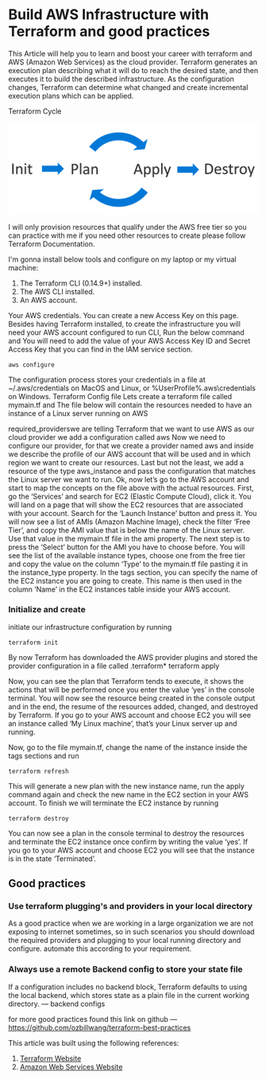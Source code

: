 # Build AWS Infrastructure with Terraform and good practices

This Article will help you to learn and boost your career with terraform and AWS (Amazon Web Services) as the cloud provider.
Terraform generates an execution plan describing what it will do to reach the desired state, and then executes it to build the described infrastructure. As the configuration changes, Terraform can determine what changed and create incremental execution plans which can be applied.

Terraform Cycle

![This is an image](https://github.com/Rifwan22/Terraform_basics/blob/main/terraformcycle.png)


I will only provision resources that qualify under the AWS free tier so you can practice with me if you need other resources to create please follow Terraform Documentation.

I'm gonna install below tools and configure on my laptop or my virtual machine:

1. The Terraform CLI (0.14.9+) installed.
2. The AWS CLI installed.
3. An AWS account.

Your AWS credentials. You can create a new Access Key on this page.
Besides having Terraform installed, to create the infrastructure you will need your AWS account configured to run CLI, Run the below command and You will need to add the value of your AWS Access Key ID and Secret Access Key that you can find in the IAM service section.

```
aws configure
```

The configuration process stores your credentials in a file at ~/.aws/credentials on MacOS and Linux, or %UserProfile%\.aws\credentials on Windows.
Terraform Config file
Lets create a terraform file called mymain.tf and The file below will contain the resources needed to have an instance of a Linux server running on AWS

required_providerswe are telling Terraform that we want to use AWS as our cloud provider we add a configuration called aws
Now we need to configure our provider, for that we create a provider named aws and inside we describe the profile of our AWS account that will be used and in which region we want to create our resources.
Last but not the least, we add a resource of the type aws_instance and pass the configuration that matches the Linux server we want to run.
Ok, now let’s go to the AWS account and start to map the concepts on the file above with the actual resources.
First, go the ‘Services’ and search for EC2 (Elastic Compute Cloud), click it. You will land on a page that will show the EC2 resources that are associated with your account. Search for the ‘Launch Instance’ button and press it. You will now see a list of AMIs (Amazon Machine Image), check the filter ‘Free Tier’, and copy the AMI value that is below the name of the Linux server. Use that value in the mymain.tf file in the ami property.
The next step is to press the ‘Select’ button for the AMI you have to choose before. You will see the list of the available instance types, choose one from the free tier and copy the value on the column ‘Type’ to the mymain.tf file pasting it in the instance_type property.
In the tags section, you can specify the name of the EC2 instance you are going to create. This name is then used in the column ‘Name’ in the EC2 instances table inside your AWS account.

### Initialize and create

initiate our infrastructure configuration by running

```
terraform init
```
By now Terraform has downloaded the AWS provider plugins and stored the provider configuration in a file called .terraform*
terraform apply

Now, you can see the plan that Terraform tends to execute, it shows the actions that will be performed once you enter the value ‘yes’ in the console terminal.
You will now see the resource being created in the console output and in the end, the resume of the resources added, changed, and destroyed by Terraform.
If you go to your AWS account and choose EC2 you will see an instance called ‘My Linux machine’, that’s your Linux server up and running.

Now, go to the file mymain.tf, change the name of the instance inside the tags sections and run

```
terraform refresh
```
This will generate a new plan with the new instance name, run the apply command again and check the new name in the EC2 section in your AWS account.
To finish we will terminate the EC2 instance by running

```
terraform destroy
```

You can now see a plan in the console terminal to destroy the resources and terminate the EC2 instance once confirm by writing the value ‘yes’. If you go to your AWS account and choose EC2 you will see that the instance is in the state ‘Terminated’.

## Good practices

### Use terraform plugging's and providers in your local directory

As a good practice when we are working in a large organization we are not exposing to internet sometimes, so in such scenarios you should download the required providers and plugging to your local running directory and configure. automate this according to your requirement.

### Always use a remote Backend config to store your state file

If a configuration includes no backend block, Terraform defaults to using the local backend, which stores state as a plain file in the current working directory. — backend configs

for more good practices found this link on github — https://github.com/ozbillwang/terraform-best-practices

This article was built using the following references:
1.  [Terraform Website](https://www.terraform.io/)
2.  [Amazon Web Services Website](https://aws.amazon.com/)
